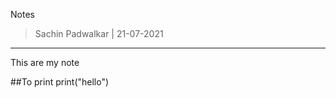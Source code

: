 Notes 

> Sachin Padwalkar | 21-07-2021

-----------------------------------------

This are my note

##To print 
	print("hello")
